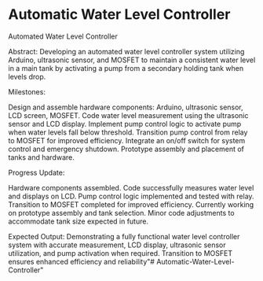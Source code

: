 
# Automatic Water Level Controller



Automated Water Level Controller

Abstract: Developing an automated water level controller system utilizing Arduino, ultrasonic sensor, and MOSFET to maintain a consistent water level in a main tank by activating a pump from a secondary holding tank when levels drop.

Milestones:

Design and assemble hardware components: Arduino, ultrasonic sensor, LCD screen, MOSFET.
Code water level measurement using the ultrasonic sensor and LCD display.
Implement pump control logic to activate pump when water levels fall below threshold.
Transition pump control from relay to MOSFET for improved efficiency.
Integrate an on/off switch for system control and emergency shutdown.
Prototype assembly and placement of tanks and hardware.

Progress Update:

Hardware components assembled.
Code successfully measures water level and displays on LCD.
Pump control logic implemented and tested with relay.
Transition to MOSFET completed for improved efficiency.
Currently working on prototype assembly and tank selection.
Minor code adjustments to accommodate tank size expected in future.

Expected Output: Demonstrating a fully functional water level controller system with accurate measurement, LCD display, ultrasonic sensor utilization, and pump activation when required. Transition to MOSFET ensures enhanced efficiency and reliability"# Automatic-Water-Level-Controller" 
